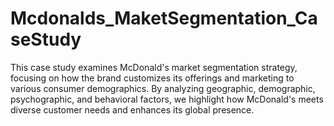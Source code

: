 # Mcdonalds_MaketSegmentation_CaseStudy
This case study examines McDonald's market segmentation strategy, focusing on how the brand customizes its offerings and marketing to various consumer demographics. By analyzing geographic, demographic, psychographic, and behavioral factors, we highlight how McDonald's meets diverse customer needs and enhances its global presence.
